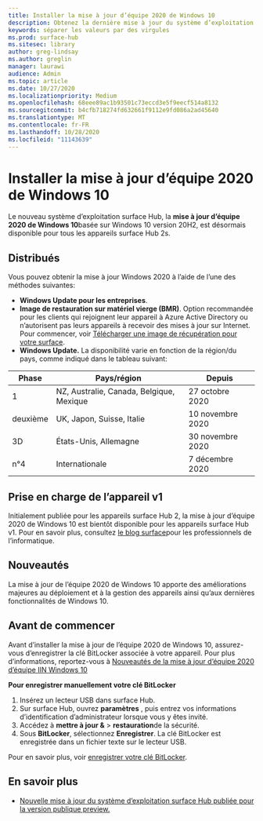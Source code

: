 ```yaml
---
title: Installer la mise à jour d’équipe 2020 de Windows 10
description: Obtenez la dernière mise à jour du système d’exploitation surface Hub, mise à jour d’équipe 2020 de Windows 10.
keywords: séparer les valeurs par des virgules
ms.prod: surface-hub
ms.sitesec: library
author: greg-lindsay
ms.author: greglin
manager: laurawi
audience: Admin
ms.topic: article
ms.date: 10/27/2020
ms.localizationpriority: Medium
ms.openlocfilehash: 68eee89ac1b93501c73eccd3e5f9eecf514a8132
ms.sourcegitcommit: b4cfb718274fd632661f9112e9fd086a2ad45640
ms.translationtype: MT
ms.contentlocale: fr-FR
ms.lasthandoff: 10/28/2020
ms.locfileid: "11143639"
---
```

# Installer la mise à jour d’équipe 2020 de Windows 10 

Le nouveau système d’exploitation surface Hub, la **mise à jour d’équipe 2020 de Windows 10**basée sur Windows 10 version 20H2, est désormais disponible pour tous les appareils surface Hub 2s.  

## Distribués

Vous pouvez obtenir la mise à jour Windows 2020 à l’aide de l’une des méthodes suivantes:

- **Windows Update pour les entreprises**.
- **Image de restauration sur matériel vierge (BMR)**. Option recommandée pour les clients qui rejoignent leur appareil à Azure Active Directory ou n’autorisent pas leurs appareils à recevoir des mises à jour sur Internet. Pour commencer, voir [Télécharger une image de récupération pour votre surface](https://support.microsoft.com/surfacerecoveryimage).
- **Windows Update.** La disponibilité varie en fonction de la région/du pays, comme indiqué dans le tableau suivant:

| Phase | Pays/région                         | Depuis          |
| ----- | -------------------------------------- | ----------------- |
| 1     | NZ, Australie, Canada, Belgique, Mexique | 27 octobre 2020  |
| deuxième     | UK, Japon, Suisse, Italie          | 10 novembre 2020 |
| 3D     | États-Unis, Allemagne                            | 30 novembre 2020 |
| n°4     | Internationale                                 | 7 décembre 2020  |


## Prise en charge de l’appareil v1 

Initialement publiée pour les appareils surface Hub 2, la mise à jour d’équipe 2020 de Windows 10 est bientôt disponible pour les appareils surface Hub v1. Pour en savoir plus, consultez [le blog surface](https://techcommunity.microsoft.com/t5/surface-it-pro-blog/surface-hub-windows-10-team-2020-update-available-october-27/ba-p/1810739)pour les professionnels de l’informatique.
 
## Nouveautés

La mise à jour de l’équipe 2020 de Windows 10 apporte des améliorations majeures au déploiement et à la gestion des appareils ainsi qu’aux dernières fonctionnalités de Windows 10. 
 
## Avant de commencer

Avant d’installer la mise à jour de l’équipe 2020 de Windows 10, assurez-vous d’enregistrer la clé BitLocker associée à votre appareil. Pour plus d’informations, reportez-vous à [Nouveautés de la mise à jour d’équipe 2020 d’équipe IIN Windows 10](surface-hub-2020-update-whats-new.md)

**Pour enregistrer manuellement votre clé BitLocker**

1. Insérez un lecteur USB dans surface Hub.
2. Sur surface Hub, ouvrez **paramètres** , puis entrez vos informations d’identification d’administrateur lorsque vous y êtes invité.
3. Accédez à **mettre à jour &**  >  **restauration**de la sécurité.
4. Sous **BitLocker**, sélectionnez **Enregistrer**. La clé BitLocker est enregistrée dans un fichier texte sur le lecteur USB.

Pour en savoir plus, voir [enregistrer votre clé BitLocker](save-bitlocker-key-surface-hub.md).


## En savoir plus


- [Nouvelle mise à jour du système d’exploitation surface Hub publiée pour la version publique preview.](https://techcommunity.microsoft.com/t5/surface-it-pro-blog/new-surface-hub-os-update-released-for-public-preview/ba-p/1534823)

